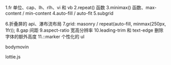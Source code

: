 <!-- 响应式 -->

1.fr 单位、cap、lh、rlh、vi 和 vb
2.repeat() 函数
3.minimax() 函数、max-content / min-content
4.auto-fill / auto-fit
5.subgrid

6.折叠屏的 api、瀑布流布局
7.grid: masonry / repeat(auto-fill, minmax(250px, 1fr));
8.gap 间距
9.aspect-ratio 宽高分辨率
10.leading-trim 和 text-edge 删除字体的额外高度
11.::marker 个性化的 ul

<!-- AE 的 bodymovin 插件 -> json -> lottie -->

bodymovin

lottie.js
